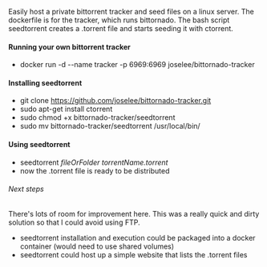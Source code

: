 Easily host a private bittorrent tracker and seed files on a linux server.
The dockerfile is for the tracker, which runs bittornado.
The bash script seedtorrent creates a .torrent file and starts seeding it with ctorrent.

#### Running your own bittorrent tracker
- docker run -d --name tracker -p 6969:6969 joselee/bittornado-tracker

#### Installing seedtorrent
- git clone https://github.com/joselee/bittornado-tracker.git
- sudo apt-get install ctorrent
- sudo chmod +x bittornado-tracker/seedtorrent
- sudo mv bittornado-tracker/seedtorrent /usr/local/bin/

#### Using seedtorrent
- seedtorrent _fileOrFolder_ _torrentName.torrent_
- now the .torrent file is ready to be distributed

###### Next steps
There's lots of room for improvement here. This was a really quick and dirty solution so that I could avoid using FTP.
- seedtorrent installation and execution could be packaged into a docker container (would need to use shared volumes)
- seedtorrent could host up a simple website that lists the .torrent files
